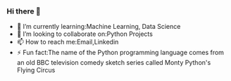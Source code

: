 ### Hi there 👋

- 🌱 I’m currently learning:Machine Learning, Data Science
- 👯 I’m looking to collaborate on:Python Projects
- 📫 How to reach me:Email,Linkedin
- ⚡ Fun fact:The name of the Python programming language comes from an old BBC television comedy sketch series called Monty Python's Flying Circus
<!--
**sahil-s-246/sahil-s-246** is a ✨ _special_ ✨ repository because its `README.md` (this file) appears on your GitHub profile.

Here are some ideas to get you started:

- 🔭 I’m currently working on ...
- 🌱 I’m currently learning ...
- 👯 I’m looking to collaborate on ...
- 🤔 I’m looking for help with ...
- 💬 Ask me about ...
- 📫 How to reach me: ...
- 😄 Pronouns: ...
- ⚡ Fun fact: ...
-->
